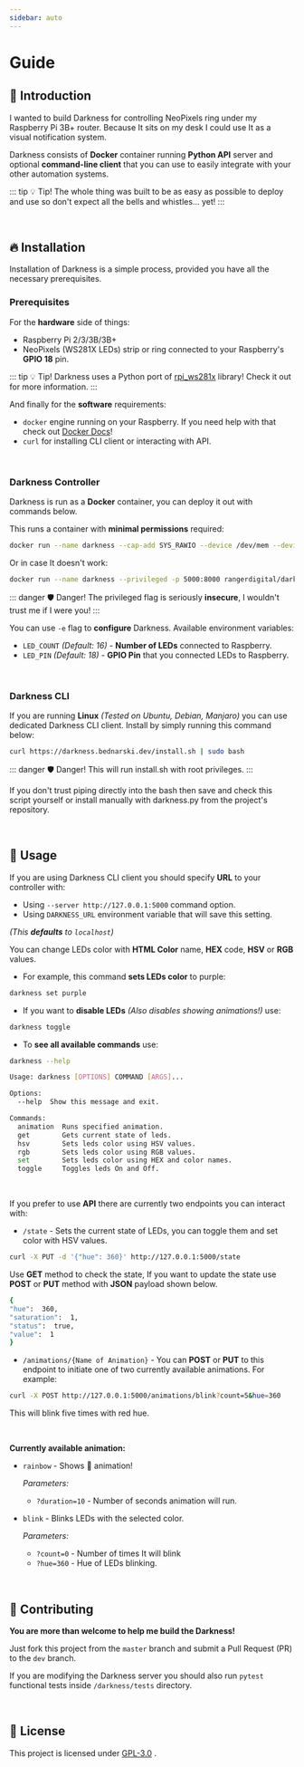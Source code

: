 ```yaml
---
sidebar: auto
---
```

# Guide

## 📑 Introduction
I wanted to build Darkness for controlling NeoPixels ring under my Raspberry Pi 3B+ router. Because It sits on my desk I could use It as a visual notification system.

Darkness consists of **Docker** container running **Python API** server and optional **command-line client** that you can use to easily integrate with your other automation systems.

::: tip 💡 Tip!
The whole thing was built to be as easy as possible to deploy and use so don't expect all the bells and whistles... yet!
:::

<br>

## 🔥 Installation
Installation of Darkness is a simple process, provided you have all the necessary prerequisites.

### Prerequisites
For the **hardware** side of things:

- Raspberry Pi 2/3/3B/3B+
- NeoPixels (WS281X LEDs) strip or ring connected to your Raspberry's **GPIO 18** pin.

::: tip 💡 Tip!
Darkness uses a Python port of [rpi_ws281x](https://github.com/jgarff/rpi_ws281x) library! Check it out for more information.
:::

And finally for the **software** requirements:
- `docker` engine running on your Raspberry. If you need help with that check out [Docker Docs](https://docs.docker.com/get-started/)!
- `curl` for installing CLI client or interacting with API.

<br>

### Darkness Controller
Darkness is run as a **Docker** container, you can deploy it out with commands below.

This runs a container with **minimal permissions** required:

```bash
docker run --name darkness --cap-add SYS_RAWIO --device /dev/mem --device /dev/vcio -p 5000:8000 rangerdigital/darkness
```

Or in case It doesn't work:

```bash
docker run --name darkness --privileged -p 5000:8000 rangerdigital/darkness
```

::: danger 🛡 Danger!
The privileged flag is seriously **insecure**, I wouldn't trust me if I were you!
:::

You can use `-e` flag to **configure** Darkness. Available environment variables:

 - `LED_COUNT` *(Default: 16)* - **Number of LEDs** connected to Raspberry.
 - `LED_PIN` *(Default: 18)* - **GPIO Pin** that you connected LEDs to Raspberry.

<br>

### Darkness CLI
If you are running **Linux** *(Tested on Ubuntu, Debian, Manjaro)* you can use dedicated Darkness CLI client. Install by simply running this command below:

```bash
curl https://darkness.bednarski.dev/install.sh | sudo bash
```

::: danger 🛡 Danger!
This will run install.sh with root privileges.
:::

If you don't trust piping directly into the bash then save and check this script yourself or install manually with darkness.py from the project's repository.

<br>

## 🎉 Usage
If you are using Darkness CLI client you should specify **URL** to your controller with:

- Using `--server http://127.0.0.1:5000` command option.
- Using `DARKNESS_URL` environment variable that will save this setting.

*(This **defaults** to `localhost`)*

You can change LEDs color with **HTML Color** name, **HEX** code, **HSV** or **RGB** values.

- For example, this command **sets LEDs color** to purple:

```bash
darkness set purple
```

- If you want to **disable LEDs** *(Also disables showing animations!)* use:

```bash
darkness toggle
```

- To **see all available commands** use:

```bash
darkness --help

Usage: darkness [OPTIONS] COMMAND [ARGS]...

Options:
  --help  Show this message and exit.

Commands:
  animation  Runs specified animation.
  get        Gets current state of leds.
  hsv        Sets leds color using HSV values.
  rgb        Sets leds color using RGB values.
  set        Sets leds color using HEX and color names.
  toggle     Toggles leds On and Off.
```

<br>

If you prefer to use **API** there are currently two endpoints you can interact with:

- `/state` - Sets the current state of LEDs, you can toggle them and set color with HSV values.

```bash
curl -X PUT -d '{"hue": 360}' http://127.0.0.1:5000/state
```

Use **GET** method to check the state, If you want to update the state use **POST** or **PUT** method with **JSON** payload shown below.

```bash
{
"hue":  360,
"saturation":  1,
"status":  true,
"value":  1
}
```

- `/animations/{Name of Animation}` - You can **POST** or **PUT** to this endpoint to initiate one of two currently available animations. For example:

```bash
curl -X POST http://127.0.0.1:5000/animations/blink?count=5&hue=360
```
This will blink five times with red hue.

<br>

**Currently available animation:**
- `rainbow` - Shows 🌈 animation!

  *Parameters:*
  - `?duration=10` - Number of seconds animation will run.

- `blink` - Blinks LEDs with the selected color.

  *Parameters:*
  - `?count=0` - Number of times It will blink
  - `?hue=360` - Hue of LEDs blinking.

<br>

## 🚧 Contributing

**You are more than welcome to help me build the Darkness!**

Just fork this project from the `master` branch and submit a Pull Request (PR) to the `dev` branch.

If you are modifying the Darkness server you should also run `pytest` functional tests inside `/darkness/tests` directory.

<br>

## 📃 License
This project is licensed under [GPL-3.0](https://choosealicense.com/licenses/gpl-3.0/) .
